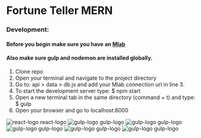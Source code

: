 # Fortune Teller MERN

### Development:
#### Before you begin make sure you have an [Mlab](https://mlab.com/welcome/)
#### Also make sure gulp and nodemon are installed globally.

1. Clone repo
2. Open your terminal and navigate to the project directory
3. Go to: api > data > db.js and add your Mlab connection url in line 3.
4. To start the development server type: $ npm start
5. Open a new terminal tab in the same directory (command + t) and type: $ gulp
6. Open your browser and go to localhost:8000

![react-logo react-logo](http://www.kadisa.lt/images/logos/react.png)
![gulp-logo gulp-logo](http://robrothedev.github.io/assets/images/gulp-logo.png)
![gulp-logo gulp-logo](http://opbeat.com/docs/static/images/stacks/logo_express.svg)
![gulp-logo gulp-logo](https://camo.githubusercontent.com/f28b5bc7822f1b7bb28a96d8d09e7d79169248fc/687474703a2f2f692e696d6775722e636f6d2f4a65567164514d2e706e67)
![gulp-logo gulp-logo](http://blog.mlab.com/wp-content/uploads/2016/02/mLab-logo-onlight-300x129.png)
![gulp-logo gulp-logo](https://upload.wikimedia.org/wikipedia/commons/7/7e/Node.js_logo_2015.svg)